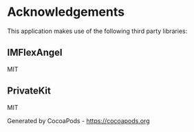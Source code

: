 # Acknowledgements
This application makes use of the following third party libraries:

## IMFlexAngel

MIT


## PrivateKit

MIT

Generated by CocoaPods - https://cocoapods.org
